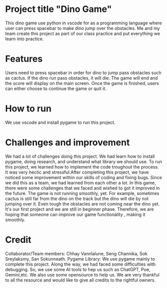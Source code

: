 # Project title "Dino Game"
This dino game use python in vscode for as a programming language where user can press spacebar to make dino jump over the obstacles. Me and my team create this project as part of our class practice and put everything we learn into practice.
# Features
Users need to press spacebar in order for dino to jump pass obstacles such as cactus. If the dino run pass obstacles, it will die. The game will end and the score will display on the main screen. Once the game is finished, users can either choose to continue the game or quit it.
# How to run
We use vscode and install pygame to run this project.
# Challenges and improvement
We had a lot of challenges doing this project. We had learn how to install pygame, doing research, and understand what library we should use. To run this project, we learned how to implement the code troughout the process. It was very hectic and stressful.After completing this project, we have noticed some improvement within our skills of coding and fixing bugs. Since we did this as a team, we had learned from each other a lot.
In this game, there were some challenges that we faced and wished to got it improved in the future. The game is not running smoothly, yet. For example, sometimes cactus is still far from the dino on the track but the dino will die by not jumping over it. Even tough the obstacles are not coming near the dino yet. It's our first project and we are still in beginner phase. Therefore, we are hoping that someone can improve our game functionality , making it smoothly.
# Credit
Collaborator/Team members: Chhay Vannlalune, Seng Channika, Sok Sreylaksmy, San Sokunneath. 
Pygame Library: We use pygame mainly to complete this project. Along the way, we had faced some difficulties with debugging. So, we use some AI tools to hep us such as ChatGPT, Poe, Gemini,etc. We also use some opensource to help us. We are very thankful to all the resource and would like to give all credits to the rightful owners.

